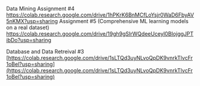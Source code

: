 Data Mining Assignment #4
https://colab.research.google.com/drive/1hPKrK6BnMCfLoYsjr0WaD6FbyAV5nKMX?usp=sharing
Assignment #5 (Comprehensive ML learning models on a real dataset)
https://colab.research.google.com/drive/19gh9gSIrWQdeeUceyl0BIojggJPTibDo?usp=sharing 

Database and Data Retreival #3
[https://colab.research.google.com/drive/1sLTQd3uyNLvoQpDK9vnrkTlvcFr1oBel?usp=sharing](https://colab.research.google.com/drive/1sLTQd3uyNLvoQpDK9vnrkTlvcFr1oBel?usp=sharing)
